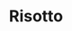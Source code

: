 ---
layout: recette-v2
categories: [recettes]
hidden: true
lang: fr
sitemap: true
title: Risotto
type: sel
utensils:
  - couteau
  - poele
  - microplane
recettes:
  Champignons-Pancetta:
    yield: 2
    yieldType: personnes
    ingredients: 
      - nom: champignons
      - nom: ail
        qte: 2
        unite: gousses
      - nom: oignon
        qte: 1
      - nom: pancetta
      - nom: riz arborio
        qte: 130
        unite: gr
      - nom: vin blanc
        qte: 50
        unite: mL
      - nom: bouillon
        qte: 500
        unite: mL
        variable: true
      - nom: crème fraîche
        qte: 2
        unite: cuillères à café
      - nom: parmesan
    etapes:
      - label: Préparation
        details:
          - Émincer finement les champignons, l'ail et l'oignon
          - Détailler la pancetta
          - Raper finement du parmesan
          - Faire revenir la pancetta. Réserver
          - Faire revenir l'oignon
          - Ajouter le riz. Cuire quelques minutes 
          - Déglacer avec le vin blanc
          - Remettre la pancetta dans la poêle
          - Ajouter les champignons et l'ail. Cuire quelques minutes 
          - Verser un peu de bouillon. En remettre progressivement dès lors qu'il en reste peu
          - Ajouter la crème fraîche. Cuire quelques minutes
          - Ajouter le parmesan hors du feu
          - Mélanger
          - Servir
---